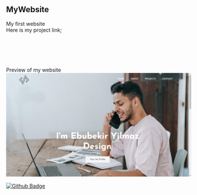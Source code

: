 ## MyWebsite
My first website <br>
Here is my project link;
# <link src="https://myuniquewebsite.netlify.app/" target="_blank"> <br>
Preview of my website
<img src="https://github.com/Abou1205/MyWebsite/blob/main/public/img/website.png" width="auto" target="_blank">

[![Github Badge](https://img.shields.io/badge/-Github-000?style=quare&labelColor=000&logo=Github&logoColor=white&link=link)](https://github.com/Abou1205) 



